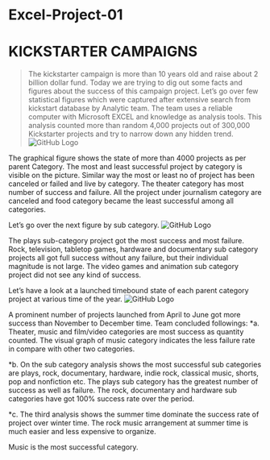 # Excel-Project-01
# KICKSTARTER CAMPAIGNS

>The kickstarter campaign is more than 10 years old and raise about 2 billion dollar fund. Today we are trying to dig out some facts and figures about the success of this campaign project. Let’s go over few statistical figures which were captured after extensive search from kickstart database by Analytic team. The team uses a reliable computer with Microsoft EXCEL and knowledge as analysis tools. This analysis counted more than random 4,000 projects out of 300,000 Kickstarter projects and try to narrow down any hidden trend.
![GitHub Logo](https://github.com/obaid8712/Excel-Project-01/blob/master/category.png)

The graphical figure shows the state of more than 4000 projects as per parent Category. The most and least successful project by category is visible on the picture. Similar way the most or least no of project has been canceled or failed and live by category. The theater category has most number of success and failure. All the project under journalism category are canceled and food category became the least successful among all categories.

Let’s go over the next figure by sub category.
![GitHub Logo](https://github.com/obaid8712/Excel-Project-01/blob/master/subcategory.PNG)

The plays sub-category project got the most success and most failure. Rock, television, tabletop games, hardware and documentary sub category projects all got full success without any failure, but their individual magnitude is not large. The video games and animation sub category project did not see any kind of success.

Let’s have a look at a launched timebound state of each parent category project at various time of the year.
![GitHub Logo](https://github.com/obaid8712/Excel-Project-01/blob/master/launchedTimecategory.PNG)

A prominent number of projects launched from April to June got more success than November to December time. 
Team concluded followings:
*a.	Theater, music and film/video categories are most success as quantity counted. The visual graph of music category indicates the less failure rate in compare with other two categories.

*b.	On the sub category analysis shows the most successful sub categories are plays, rock, documentary, hardware, indie rock, classical music, shorts, pop and nonfiction etc. The plays sub category has the greatest number of success as well as failure. The rock, documentary and hardware sub categories have got 100% success rate over the period.

*c.	 The third analysis shows the summer time dominate the success rate of project over winter time. The rock music arrangement at summer time is much easier and less expensive to organize.    

Music is the most successful category.
